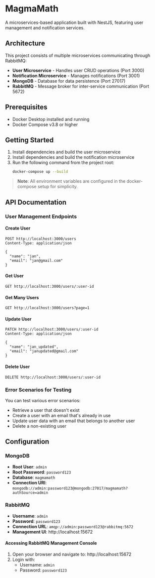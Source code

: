 # MagmaMath

A microservices-based application built with NestJS, featuring user management and notification services.

## Architecture

This project consists of multiple microservices communicating through RabbitMQ:

- **User Microservice** - Handles user CRUD operations (Port 3000)
- **Notification Microservice** - Manages notifications (Port 3001)
- **MongoDB** - Database for data persistence (Port 27017)
- **RabbitMQ** - Message broker for inter-service communication (Port 5672)

## Prerequisites

- Docker Desktop installed and running
- Docker Compose v3.8 or higher

## Getting Started

1. Install dependencies and build the user microservice
2. Install dependencies and build the notification microservice
3. Run the following command from the project root:
   ```bash
   docker-compose up --build
   ```

> **Note**: All environment variables are configured in the docker-compose setup for simplicity.

## API Documentation

### User Management Endpoints

#### Create User

```http
POST http://localhost:3000/users
Content-Type: application/json

{
  "name": "jan",
  "email": "jan@gmail.com"
}
```

#### Get User

```http
GET http://localhost:3000/users/:user-id
```

#### Get Many Users

```http
GET http://localhost:3000/users?page=1
```

#### Update User

```http
PATCH http://localhost:3000/users/:user-id
Content-Type: application/json

{
  "name": "jan_updated",
  "email": "janupdated@gmail.com"
}
```

#### Delete User

```http
DELETE http://localhost:3000/users/:user-id
```

### Error Scenarios for Testing

You can test various error scenarios:

- Retrieve a user that doesn't exist
- Create a user with an email that's already in use
- Update user data with an email that belongs to another user
- Delete a non-existing user

## Configuration

### MongoDB

- **Root User**: `admin`
- **Root Password**: `password123`
- **Database**: `magmamath`
- **Connection URI**: `mongodb://admin:password123@mongodb:27017/magmamath?authSource=admin`

### RabbitMQ

- **Username**: `admin`
- **Password**: `password123`
- **Connection URL**: `amqp://admin:password123@rabbitmq:5672`
- **Management UI**: http://localhost:15672

#### Accessing RabbitMQ Management Console

1. Open your browser and navigate to: http://localhost:15672
2. Login with:
   - Username: `admin`
   - Password: `password123`
